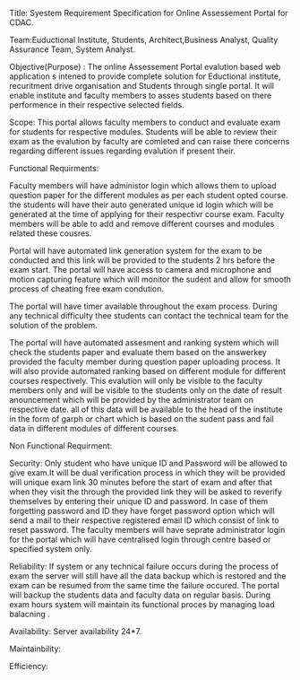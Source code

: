 Title: Syestem Requirement Specification for Online Assessement Portal for CDAC.

Team:Euductional Institute, Students, Architect,Business Analyst, Quality Assurance Team, System Analyst.

Objective(Purpose) :
The online Assessement Portal evalution based web application s intened to provide complete solution for Eductional institute,
recuritment drive organisation and Students through single portal. It will enable institute and faculty members to asses students
based on there performence in their respective selected fields.


Scope:
This portal allows faculty members to conduct and evaluate exam for students for respective modules.
Students will be able to review their exam as the evalution by faculty are comleted and can raise there 
concerns regarding different issues regarding evalution if present their.


Functional Requirments:

Faculty members will have administor login which allows them to upload question paper for the different modules
as per each student opted course. the students will have their auto generated unique id login which will be generated 
at the time of applying for their respectivr course exam. Faculty members will be able to add and remove different courses
and modules related these cousres.

Portal will have automated link generation system for the exam to be conducted and this link will be provided to the students
2 hrs before the exam start. The portal will have access to camera and microphone and motion capturing feature which will monitor the sudent and allow for
smooth process of cheating free exam condution.

The portal will have timer available throughout the exam process. During any technical difficulty thee students can contact the technical team
for the solution of the problem.

The portal will have automated assesment and ranking system which will check the students paper 
and evaluate them based on the answerkey provided the faculty member during question paper uploading process.
It will also provide automated ranking based on different module for different courses respectively.
This evalution will only be visible to the faculty members only and will be visible to the students
only on the date of result anouncement which will be provided by the administrator team on respective date.
 all of this data will be available to the head of the institute in the form of garph or chart which is based on the 
sudent pass and fail data in different modules of different courses.

Non Functional Requirment:

Security:
Only student who have unique ID and Password will be allowed to give exam.It will be dual verification process in
which they will be provided will unique exam link 30 minutes before the start of exam and after that when they visit the
through the provided link they will be asked to reverify themselves by entering their unique ID and password.
In case of them forgetting password and ID they have forget password option which
will send a mail to their respective registered email ID which consist of link to reset password.
The faculty members will have seprate administrator login for the portal which will have centralised login through
centre based or specified system only.


Reliability:
If system or any technical failure occurs during the process of exam the server will still have 
all the data backup which is restored and the exam can be resumed from the same time the failure occured.
The portal will backup the students data and faculty data on regular basis.
During exam hours system will maintain its functional proces by managing load balacning .

Availability:
Server availability 24*7.

Maintainbility:

Efficiency:

